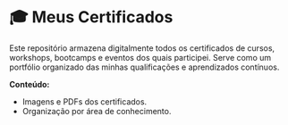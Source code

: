 # 🎓 Meus Certificados

Este repositório armazena digitalmente todos os certificados de cursos, workshops, bootcamps e eventos dos quais participei. Serve como um portfólio organizado das minhas qualificações e aprendizados contínuos.

**Conteúdo:**
* Imagens e PDFs dos certificados.
* Organização por área de conhecimento.
